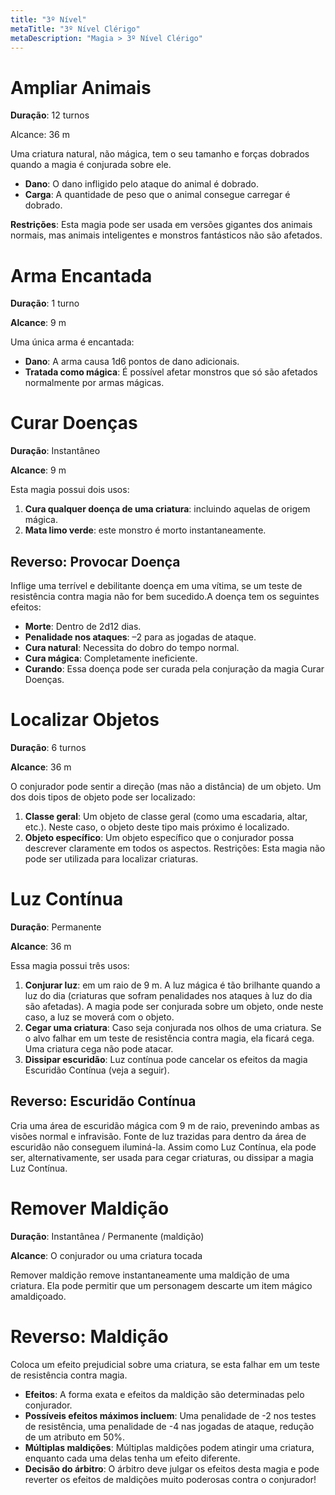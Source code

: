 ```yaml
---
title: "3º Nível"
metaTitle: "3º Nível Clérigo"
metaDescription: "Magia > 3º Nível Clérigo"
---
```


# Ampliar Animais
**Duração**: 12 turnos

Alcance: 36 m

Uma criatura natural, não mágica, tem o seu tamanho e forças dobrados quando a magia é conjurada sobre ele.

* **Dano**: O dano infligido pelo ataque do animal é dobrado.
* **Carga**: A quantidade de peso que o animal consegue carregar é dobrado.

**Restrições**: Esta magia pode ser usada em versões gigantes dos animais normais, mas animais inteligentes e monstros fantásticos não são afetados.




# Arma Encantada
**Duração**: 1 turno

**Alcance**: 9 m

Uma única arma é encantada:

* **Dano**: A arma causa 1d6 pontos de dano adicionais.
* **Tratada como mágica**: É possível afetar monstros que só são afetados normalmente por armas mágicas.




# Curar Doenças
**Duração**: Instantâneo

**Alcance**: 9 m

Esta magia possui dois usos:

1. **Cura qualquer doença de uma criatura**: incluindo aquelas de origem mágica.
2. **Mata limo verde**: este monstro é morto instantaneamente.

## Reverso: Provocar Doença
Inflige uma terrível e debilitante doença em uma vítima, se um teste de resistência contra magia não for bem sucedido.A doença tem os seguintes efeitos:

* **Morte**: Dentro de 2d12 dias.
* **Penalidade nos ataques**: –2 para as jogadas de ataque.
* **Cura natural**: Necessita do dobro do tempo normal.
* **Cura mágica**: Completamente ineficiente.
* **Curando**: Essa doença pode ser curada pela conjuração da magia Curar Doenças.



# Localizar Objetos
**Duração**: 6 turnos

**Alcance**: 36 m

O conjurador pode sentir a direção (mas não a distância) de um objeto. Um dos dois tipos de objeto pode ser localizado:

1. **Classe geral**: Um objeto de classe geral (como uma escadaria, altar, etc.). Neste caso, o objeto deste tipo mais próximo é localizado.
2. **Objeto específico**: Um objeto específico que o conjurador possa descrever claramente em todos os aspectos.
Restrições: Esta magia não pode ser utilizada para localizar criaturas.



# Luz Contínua
**Duração**: Permanente

**Alcance**: 36 m

Essa magia possui três usos:

1. **Conjurar luz**: em um raio de 9 m. A luz mágica é tão brilhante quando a luz do dia (criaturas que sofram penalidades nos ataques à luz do dia são afetadas). A magia pode ser conjurada sobre um objeto, onde neste caso, a luz se moverá com o objeto.
2. **Cegar uma criatura**: Caso seja conjurada nos olhos de uma criatura. Se o alvo falhar em um teste de resistência contra magia, ela ficará cega. Uma criatura cega não pode atacar.
3. **Dissipar escuridão**: Luz contínua pode cancelar os efeitos da magia Escuridão Contínua (veja a seguir).

## Reverso: Escuridão Contínua
Cria uma área de escuridão mágica com 9 m de raio, prevenindo ambas as visões normal e infravisão. Fonte de luz trazidas para dentro da área de escuridão não conseguem iluminá-la. Assim como Luz Contínua, ela pode ser, alternativamente, ser usada para cegar criaturas, ou dissipar a magia Luz Contínua.



# Remover Maldição
**Duração**: Instantânea / Permanente (maldição)

**Alcance**: O conjurador ou uma criatura tocada

Remover maldição remove instantaneamente uma maldição de uma criatura. Ela pode permitir que um personagem descarte um item mágico amaldiçoado.

# Reverso: Maldição

Coloca um efeito prejudicial sobre uma criatura, se esta falhar em um teste de resistência contra magia.

* **Efeitos**: A forma exata e efeitos da maldição são determinadas pelo conjurador.
* **Possíveis efeitos máximos incluem**: Uma penalidade de -2 nos testes de resistência, uma penalidade de -4 nas jogadas de ataque, redução de um atributo em 50%.
* **Múltiplas maldições**: Múltiplas maldições podem atingir uma criatura, enquanto cada uma delas tenha um efeito diferente.
* **Decisão do árbitro**: O árbitro deve julgar os efeitos desta magia e pode reverter os efeitos de maldições muito poderosas contra o conjurador!
